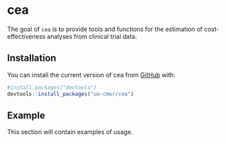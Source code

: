 
<!-- README.md is generated from README.Rmd. Please edit that file -->

# cea

<!-- badges: start -->

<!-- badges: end -->

The goal of `cea` is to provide tools and functions for the estimation
of cost-effectiveness analyses from clinical trial data.

## Installation

You can install the current version of cea from
[GitHub](https://github.com) with:

``` r
#install.packages("devtools")
devtools::install_packages("uo-cmor/cea")
```

## Example

This section will contain examples of usage.
